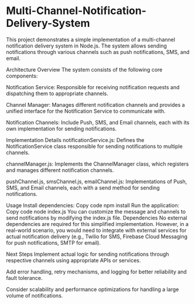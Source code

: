 # Multi-Channel-Notification-Delivery-System


This project demonstrates a simple implementation of a multi-channel notification delivery system in Node.js. The system allows sending notifications through various channels such as push notifications, SMS, and email.

Architecture Overview
The system consists of the following core components:

Notification Service: Responsible for receiving notification requests and dispatching them to appropriate channels.

Channel Manager: Manages different notification channels and provides a unified interface for the Notification Service to communicate with.

Notification Channels: Include Push, SMS, and Email channels, each with its own implementation for sending notifications.

Implementation Details
notificationService.js: Defines the NotificationService class responsible for sending notifications to multiple channels.

channelManager.js: Implements the ChannelManager class, which registers and manages different notification channels.

pushChannel.js, smsChannel.js, emailChannel.js: Implementations of Push, SMS, and Email channels, each with a send method for sending notifications.

Usage
Install dependencies:
Copy code
npm install
Run the application:
Copy code
node index.js
You can customize the message and channels to send notifications by modifying the index.js file.
Dependencies
No external dependencies are required for this simplified implementation. However, in a real-world scenario, you would need to integrate with external services for actual notification delivery (e.g., Twilio for SMS, Firebase Cloud Messaging for push notifications, SMTP for email).

Next Steps
Implement actual logic for sending notifications through respective channels using appropriate APIs or services.

Add error handling, retry mechanisms, and logging for better reliability and fault tolerance.

Consider scalability and performance optimizations for handling a large volume of notifications.
